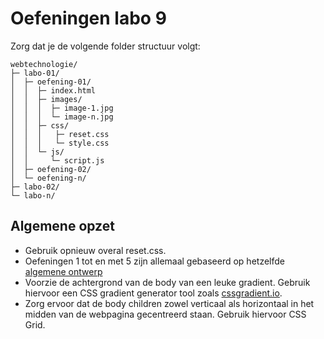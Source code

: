 # Oefeningen labo 9

Zorg dat je de volgende folder structuur volgt:

```
webtechnologie/
├─ labo-01/
│  ├─ oefening-01/
│  │  ├─ index.html
│  │  ├─ images/
│  │  │  ├─ image-1.jpg 
│  │  │  └─ image-n.jpg 
│  │  ├─ css/
│  │  │   ├─ reset.css
│  │  │   └─ style.css
│  │  └─ js/
│  │     └─ script.js
│  ├─ oefening-02/
│  └─ oefening-n/
├─ labo-02/
└─ labo-n/      
```

## Algemene opzet
- Gebruik opnieuw overal reset.css.
- Oefeningen 1 tot en met 5 zijn allemaal gebaseerd op hetzelfde [algemene ontwerp](./algemene-layout.webp)
- Voorzie de achtergrond van de body van een leuke gradient. Gebruik hiervoor een CSS gradient generator tool zoals [cssgradient.io](https://cssgradient.io/).
- Zorg ervoor dat de body children zowel verticaal als horizontaal in het midden van de webpagina gecentreerd staan. Gebruik hiervoor CSS Grid.
